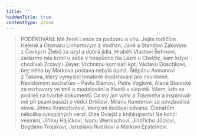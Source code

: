 ```yaml
---
title: ''
hiddenTitle: true
contentType: prose
---
```


<section>

> PODĚKOVÁNÍ: Mé ženě Lence za podporu a víru. Jejím rodičům Heleně a Otomaru Linhartovým z Vodňan, Janě a Standovi Žákovým z Českých Žlebů za azyl a dobrá jídla. Hraběti Vlastovi Šefrnovi, zadarmo nás krmil u sebe v hospůdce Na Lázni u Chelčic, kam kdysi chodívali Zrzavý i Zeyer. Vrchnímu komisaři kpt. Václavu Doschkovi, bez něho by Markova postava nebyla úplná. Štěpánu Axmanovi z Tasova, který vymyslel hmatové modelování pro nevidomé. Nevidomým sochařům – Pavlu Slámovi, Petře Voglové, Aleně Stanické za rozhovory ve tmě o modelování a životě v slepotě. Všem, kdo se podíleli na tvorbě dokumentů _Co my jen víme_ a _Tajemství_ a inspirovali mě při psaní pasáží o vědci Drtičovi. Milanu Kunderovi za povzbudivá slova. Jiřímu Kratochvilovi, který mi dodával odvahu. Čtenářům několika rukopisných verzí: Olze Dolejší z knihkupectví Na konci vesmíru, Jiřímu Hájíčkovi, Ivanu Wernischovi, Jindřichu Jůzlovi, Bogdanu Trojakovi, Jaroslavu Rudišovi a Markovi Epsteinovi.

</section>
